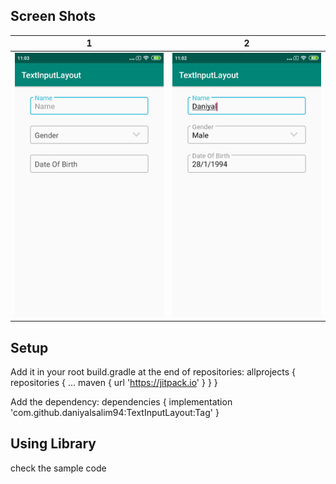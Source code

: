 ## Screen Shots

1 | 2
--- | ---
![1](https://github.com/daniyalsalim94/TextInputLayout/raw/master/Screenshot/1.jpg) | ![2](https://github.com/daniyalsalim94/TextInputLayout/raw/master/Screenshot/2.jpg)



## Setup

Add it in your root build.gradle at the end of repositories:
allprojects {
		repositories {
			...
			maven { url 'https://jitpack.io' }
		}
	}

Add the dependency:
dependencies {
	        implementation 'com.github.daniyalsalim94:TextInputLayout:Tag'
	}




## Using Library
check the sample code